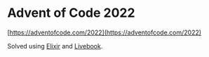 # Advent of Code 2022

[https://adventofcode.com/2022](https://adventofcode.com/2022)

Solved using [Elixir](https://elixir-lang.org/) and [Livebook](https://livebook.dev/).
